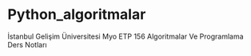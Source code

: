 # Python_algoritmalar
İstanbul Gelişim Üniversitesi Myo ETP 156 Algoritmalar Ve Programlama Ders Notları

